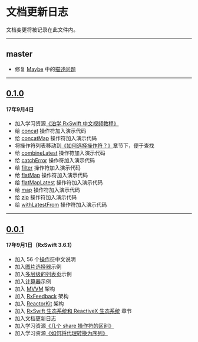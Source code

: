 # 文档更新日志

文档变更将被记录在此文件内。

---

## master

* 修复 [Maybe](/content/rxswift_core/observable/maybe.md) 中的[描述问题](https://github.com/beeth0ven/RxSwift-Chinese-Documentation/pull/9/files)

---

## [0.1.0](https://github.com/beeth0ven/RxSwift-Chinese-Documentation/releases/tag/0.1.0)

#### 17年9月4日

* 加入学习资源[《泊学 RxSwift 中文视频教程》](https://boxueio.com/series/rxswift-101)
* 给 [concat](/content/decision_tree/concat.md) 操作符加入演示代码
* 给 [concatMap](/content/decision_tree/concatMap.md) 操作符加入演示代码
* 将操作符列表移动到[《如何选择操作符？》](/content/decision_tree.md)章节下，便于查找
* 给 [combineLatest](/content/decision_tree/combineLatest.md) 操作符加入演示代码
* 给 [catchError](/content/decision_tree/catchError.md) 操作符加入演示代码
* 给 [filter](/content/decision_tree/filter.md) 操作符加入演示代码
* 给 [flatMap](/content/decision_tree/flatMap.md) 操作符加入演示代码
* 给 [flatMapLatest](/content/decision_tree/flatMapLatest.md) 操作符加入演示代码
* 给 [map](/content/decision_tree/map.md) 操作符加入演示代码
* 给 [zip](/content/decision_tree/zip.md) 操作符加入演示代码
* 给 [withLatestFrom](/content/decision_tree/withLatestFrom.md) 操作符加入演示代码

---

## [0.0.1](https://github.com/beeth0ven/RxSwift-Chinese-Documentation/releases/tag/0.0.1)

#### 17年9月1日（RxSwift 3.6.1）

* 加入 56 个[操作符](/content/rxswift_core/operator.md)中文说明
* 加入[图片选择器](/content/more_demo/image_picker.md)示例
* 加入[多层级的列表页](/content/more_demo/tableView_sectioned_viewController.md)示例
* 加入[计算器](/content/more_demo/calculator.md)示例
* 加入 [MVVM](/content/architecture/mvvm.md) 架构
* 加入 [RxFeedback](/content/architecture/rxfeedback.md) 架构
* 加入 [ReactorKit](/content/architecture/reactorkit.md) 架构
* 加入 [RxSwift 生态系统和 ReactiveX 生态系统](/content/rxswift_ecosystem.md) 章节
* 加入文档更新日志
* 加入学习资源[《几个 share 操作符的区别》](https://medium.com/@_achou/rxswift-share-vs-replay-vs-sharereplay-bea99ac42168)
* 加入学习资源[《如何将代理转换为序列》](https://medium.com/@maxofeden/rxswift-migrate-delegates-to-beautiful-observables-3e606a863048)
